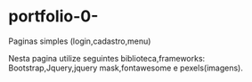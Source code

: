 # portfolio-0-
Paginas simples (login,cadastro,menu)
 
Nesta pagina utilize seguintes biblioteca,frameworks:
Bootstrap,Jquery,jquery mask,fontawesome e pexels(imagens).
